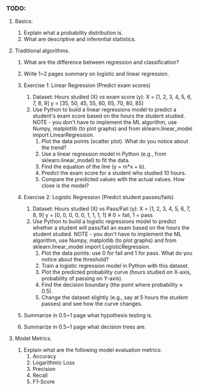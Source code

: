 ### TODO:
1. Basics:
    1. Explain what a probability distribution is.
    2. What are descriptive and inferential statistics.

2. Traditional algorithms.
    1. What are the difference between regression and classification?
    2. Write 1~2 pages summary on logistic and linear regression.

    3. Exercise 1: Linear Regression (Predict exam scores)
        1. Dataset:
           Hours studied (X) vs exam score (y):
           X = [1, 2, 3, 4, 5, 6, 7, 8, 9]
           y = [35, 50, 45, 55, 60, 65, 70, 80, 85]
        2. Use Python to build a linear regressions model to predict a student's exam score based on the hours the student studied. NOTE - you don't have to implement the ML algorithm, use Numpy, matplotlib (to plot graphs) and from sklearn.linear_model import LinearRegression.
            1. Plot the data points (scatter plot). What do you notice about the trend?
            2. Use a linear regression model in Python (e.g., from sklearn.linear_model) to fit the data.
            3. Find the equation of the line (y = m*x + b).
            4. Predict the exam score for a student who studied 10 hours.
            5. Compare the predicted values with the actual values. How close is the model?

    4. Exercise 2: Logistic Regression (Predict student passes/fails)
        1. Dataset:
           Hours studied (X) vs Pass/Fail (y):
           X = [1, 2, 3, 4, 5, 6, 7, 8, 9]
           y = [0, 0, 0, 0, 0, 1, 1, 1, 1]   # 0 = fail, 1 = pass
        2. Use Python to build a logistic regressions model to predict whether a student will pass/fail an exam based on the hours the student studied. NOTE - you don't have to implement the ML algorithm, use Numpy, matplotlib (to plot graphs) and from sklearn.linear_model import LogisticRegression.
            1. Plot the data points: use 0 for fail and 1 for pass. What do you notice about the threshold?
            2. Train a logistic regression model in Python with this dataset.
            3. Plot the predicted probability curve (hours studied on X-axis, probability of passing on Y-axis).
            4. Find the decision boundary (the point where probability ≈ 0.5).
            5. Change the dataset slightly (e.g., say at 5 hours the student passes) and see how the curve changes.

    5. Summarize in 0.5~1 page what hypothesis testing is.

    6. Summarize in 0.5~1 page what decision trees are.

3. Model Metrics.
    1. Explain what are the following model evaluation metrics:
        1. Accuracy
        2. Logarithmic Loss
        3. Precision
        4. Recall
        5. F1-Score


